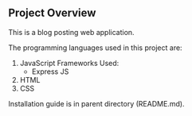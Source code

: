 ## Project Overview
This is a blog posting web application. 

The programming languages used in this project are: 
1. JavaScript
   Frameworks Used:
   - Express JS 
2. HTML
3. CSS

Installation guide is in parent directory (README.md).
